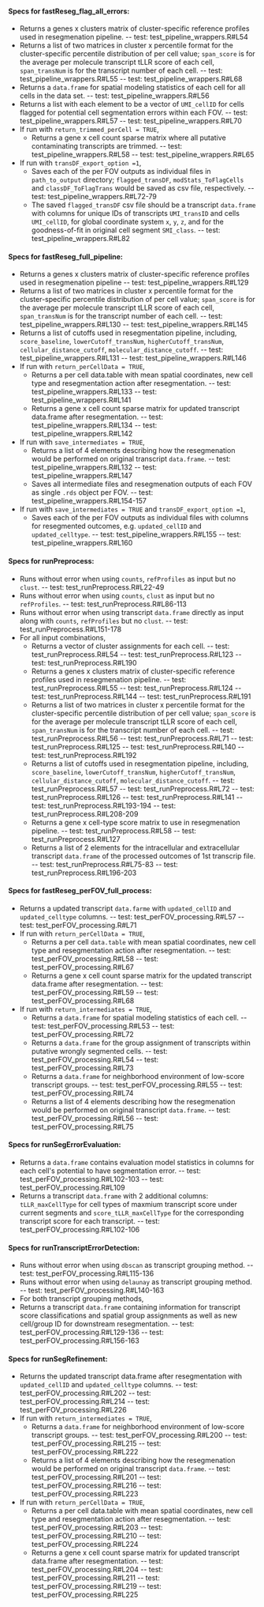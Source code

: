 #### Specs for fastReseg_flag_all_errors:

-   Returns a genes x clusters matrix of cluster-specific reference profiles used in resegmenation pipeline. -- test: test_pipeline_wrappers.R#L54
-   Returns a list of two matrices in cluster x percentile format for the cluster-specific percentile distribution of per cell value; `span_score` is for the average per molecule transcript tLLR score of each cell, `span_transNum` is for the transcript number of each cell. -- test: test_pipeline_wrappers.R#L55 -- test: test_pipeline_wrappers.R#L68
-   Returns a `data.frame` for spatial modeling statistics of each cell for all cells in the data set. -- test: test_pipeline_wrappers.R#L56
-   Returns a list with each element to be a vector of `UMI_cellID` for cells flagged for potential cell segmentation errors within each FOV. -- test: test_pipeline_wrappers.R#L57 -- test: test_pipeline_wrappers.R#L70
-   If run with `return_trimmed_perCell = TRUE`,
    -   Returns a gene x cell count sparse matrix where all putative contaminating transcripts are trimmed. -- test: test_pipeline_wrappers.R#L58 -- test: test_pipeline_wrappers.R#L65
-   If run with `transDF_export_option =1`,
    -   Saves each of the per FOV outputs as individual files in `path_to_output` directory; `flagged_transDF`, `modStats_ToFlagCells` and `classDF_ToFlagTrans` would be saved as csv file, respectively. -- test: test_pipeline_wrappers.R#L72-79
    -   The saved `flagged_transDF` csv file should be a transcript `data.frame` with columns for unique IDs of transcripts `UMI_transID` and cells `UMI_cellID`, for global coordinate system `x`, `y`, `z`, and for the goodness-of-fit in original cell segment `SMI_class`. -- test: test_pipeline_wrappers.R#L82

#### Specs for fastReseg_full_pipeline:

-   Returns a genes x clusters matrix of cluster-specific reference profiles used in resegmenation pipeline -- test: test_pipeline_wrappers.R#L129
-   Returns a list of two matrices in cluster x percentile format for the cluster-specific percentile distribution of per cell value; `span_score` is for the average per molecule transcript tLLR score of each cell, `span_transNum` is for the transcript number of each cell. -- test: test_pipeline_wrappers.R#L130 -- test: test_pipeline_wrappers.R#L145
-   Returns a list of cutoffs used in resegmentation pipeline, including, `score_baseline`, `lowerCutoff_transNum`, `higherCutoff_transNum`, `cellular_distance_cutoff`, `molecular_distance_cutoff`. -- test: test_pipeline_wrappers.R#L131 -- test: test_pipeline_wrappers.R#L146
-   If run with `return_perCellData = TRUE`,
    -   Returns a per cell data.table with mean spatial coordinates, new cell type and resegmentation action after resegmentation. -- test: test_pipeline_wrappers.R#L133 -- test: test_pipeline_wrappers.R#L141
    -   Returns a gene x cell count sparse matrix for updated transcript data.frame after resegmentation. -- test: test_pipeline_wrappers.R#L134 -- test: test_pipeline_wrappers.R#L142
-   If run with `save_intermediates = TRUE`,
    -   Returns a list of 4 elements describing how the resegmenation would be performed on original transcript `data.frame`. -- test: test_pipeline_wrappers.R#L132 -- test: test_pipeline_wrappers.R#L147
    -   Saves all intermediate files and resegmenation outputs of each FOV as single `.rds` object per FOV. -- test: test_pipeline_wrappers.R#L154-157
-   If run with `save_intermediates = TRUE` and `transDF_export_option =1`,
    -   Saves each of the per FOV outputs as individual files with columns for resegmented outcomes, e.g. `updated_cellID` and `updated_celltype`. -- test: test_pipeline_wrappers.R#L155 -- test: test_pipeline_wrappers.R#L160

#### Specs for runPreprocess:

-   Runs without error when using `counts`, `refProfiles` as input but no `clust`. -- test: test_runPreprocess.R#L22-49
-   Runs without error when using `counts`, `clust` as input but no `refProfiles`. -- test: test_runPreprocess.R#L86-113
-   Runs without error when using transcript `data.frame` directly as input along with `counts`, `refProfiles` but no `clust`. -- test: test_runPreprocess.R#L151-178
-   For all input combinations,
    -   Returns a vector of cluster assignments for each cell. -- test: test_runPreprocess.R#L54 -- test: test_runPreprocess.R#L123 -- test: test_runPreprocess.R#L190
    -   Returns a genes x clusters matrix of cluster-specific reference profiles used in resegmenation pipeline. -- test: test_runPreprocess.R#L55 -- test: test_runPreprocess.R#L124 -- test: test_runPreprocess.R#L144 -- test: test_runPreprocess.R#L191
    -   Returns a list of two matrices in cluster x percentile format for the cluster-specific percentile distribution of per cell value; `span_score` is for the average per molecule transcript tLLR score of each cell, `span_transNum` is for the transcript number of each cell. -- test: test_runPreprocess.R#L56 -- test: test_runPreprocess.R#L71 -- test: test_runPreprocess.R#L125 -- test: test_runPreprocess.R#L140 -- test: test_runPreprocess.R#L192
    -   Returns a list of cutoffs used in resegmentation pipeline, including, `score_baseline`, `lowerCutoff_transNum`, `higherCutoff_transNum`, `cellular_distance_cutoff`, `molecular_distance_cutoff`. -- test: test_runPreprocess.R#L57 -- test: test_runPreprocess.R#L72 -- test: test_runPreprocess.R#L126 -- test: test_runPreprocess.R#L141 -- test: test_runPreprocess.R#L193-194 -- test: test_runPreprocess.R#L208-209
    -   Returns a gene x cell-type score matrix to use in resegmenation pipeline. -- test: test_runPreprocess.R#L58 -- test: test_runPreprocess.R#L127
    -   Returns a list of 2 elements for the intracellular and extracellular transcript `data.frame` of the processed outcomes of 1st transcrip file. -- test: test_runPreprocess.R#L75-83 -- test: test_runPreprocess.R#L196-203

#### Specs for fastReseg_perFOV_full_process:

-   Returns a updated transcript `data.farme` with `updated_cellID` and `updated_celltype` columns. -- test: test_perFOV_processing.R#L57 -- test: test_perFOV_processing.R#L71
-   If run with `return_perCellData = TRUE`,
    -   Returns a per cell `data.table` with mean spatial coordinates, new cell type and resegmentation action after resegmentation. -- test: test_perFOV_processing.R#L58 -- test: test_perFOV_processing.R#L67
    -   Returns a gene x cell count sparse matrix for the updated transcript data.frame after resegmentation. -- test: test_perFOV_processing.R#L59 -- test: test_perFOV_processing.R#L68
-   If run with `return_intermediates = TRUE`,
    -   Returns a `data.frame` for spatial modeling statistics of each cell. -- test: test_perFOV_processing.R#L53 -- test: test_perFOV_processing.R#L72
    -   Returns a `data.frame` for the group assignment of transcripts within putative wrongly segmented cells. -- test: test_perFOV_processing.R#L54 -- test: test_perFOV_processing.R#L73
    -   Returns a `data.frame` for neighborhood environment of low-score transcript groups. -- test: test_perFOV_processing.R#L55 -- test: test_perFOV_processing.R#L74
    -   Returns a list of 4 elements describing how the resegmenation would be performed on original transcript `data.frame`. -- test: test_perFOV_processing.R#L56 -- test: test_perFOV_processing.R#L75

#### Specs for runSegErrorEvaluation:

-   Returns a `data.frame` contains evaluation model statistics in columns for each cell's potential to have segmentation error. -- test: test_perFOV_processing.R#L102-103 -- test: test_perFOV_processing.R#L109
-   Returns a transcript `data.frame` with 2 additional columns: `tLLR_maxCellType` for cell types of maxmium transcript score under current segments and `score_tLLR_maxCellType` for the corresponding transcript score for each transcript. -- test: test_perFOV_processing.R#L102-106

#### Specs for runTranscriptErrorDetection:

-   Runs without error when using `dbscan` as transcript grouping method. -- test: test_perFOV_processing.R#L115-136
-   Runs without error when using `delaunay` as transcript grouping method. -- test: test_perFOV_processing.R#L140-163
-   For both transcript grouping methods,
-   Returns a transcript `data.frame` containing information for transcript score classifications and spatial group assignments as well as new cell/group ID for downstream resegmentation. -- test: test_perFOV_processing.R#L129-136 -- test: test_perFOV_processing.R#L156-163

#### Specs for runSegRefinement:

-   Returns the updated transcript data.frame after resegmentation with `updated_cellID` and `updated_celltype` columns. -- test: test_perFOV_processing.R#L202 -- test: test_perFOV_processing.R#L214 -- test: test_perFOV_processing.R#L226
-   If run with `return_intermediates = TRUE`,
    -   Returns a `data.frame` for neighborhood environment of low-score transcript groups. -- test: test_perFOV_processing.R#L200 -- test: test_perFOV_processing.R#L215 -- test: test_perFOV_processing.R#L222
    -   Returns a list of 4 elements describing how the resegmenation would be performed on original transcript `data.frame`. -- test: test_perFOV_processing.R#L201 -- test: test_perFOV_processing.R#L216 -- test: test_perFOV_processing.R#L223
-   If run with `return_perCellData = TRUE`,
    -   Returns a per cell data.table with mean spatial coordinates, new cell type and resegmentation action after resegmentation. -- test: test_perFOV_processing.R#L203 -- test: test_perFOV_processing.R#L210 -- test: test_perFOV_processing.R#L224
    -   Returns a gene x cell count sparse matrix for updated transcript data.frame after resegmentation. -- test: test_perFOV_processing.R#L204 -- test: test_perFOV_processing.R#L211 -- test: test_perFOV_processing.R#L219 -- test: test_perFOV_processing.R#L225

